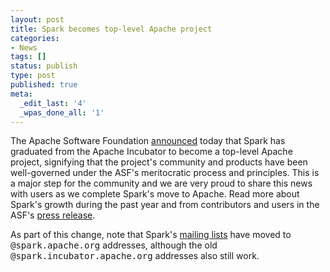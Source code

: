```yaml
---
layout: post
title: Spark becomes top-level Apache project
categories:
- News
tags: []
status: publish
type: post
published: true
meta:
  _edit_last: '4'
  _wpas_done_all: '1'
---
```


The Apache Software Foundation <a href="https://blogs.apache.org/foundation/entry/the_apache_software_foundation_announces50">announced</a> today that Spark has graduated from the Apache Incubator to become a top-level Apache project, signifying that the project's community and products have been well-governed under the ASF's meritocratic process and principles. This is a major step for the community and we are very proud to share this news with users as we complete Spark's move to Apache. Read more about Spark's growth during the past year and from contributors and users in the ASF's <a href="https://blogs.apache.org/foundation/entry/the_apache_software_foundation_announces50">press release</a>.

As part of this change, note that Spark's <a href="{{site.baseurl}}/community.html">mailing lists</a> have moved to <tt>@spark.apache.org</tt> addresses, although the old <tt>@spark.incubator.apache.org</tt> addresses also still work.
